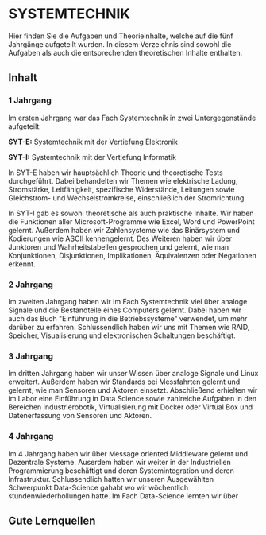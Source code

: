 # SYSTEMTECHNIK

Hier finden Sie die Aufgaben und Theorieinhalte, welche auf die fünf Jahrgänge aufgeteilt wurden. In diesem Verzeichnis sind sowohl die Aufgaben als auch die entsprechenden theoretischen Inhalte enthalten.

## Inhalt

### 1 Jahrgang

Im ersten Jahrgang war das Fach Systemtechnik in zwei Untergegenstände aufgeteilt:

**SYT-E:** Systemtechnik mit der Vertiefung Elektronik

**SYT-I:** Systemtechnik mit der Vertiefung Informatik

In SYT-E haben wir hauptsächlich Theorie und theoretische Tests durchgeführt. Dabei behandelten wir Themen wie elektrische Ladung, Stromstärke, Leitfähigkeit, spezifische Widerstände, Leitungen sowie Gleichstrom- und Wechselstromkreise, einschließlich der Stromrichtung.

In SYT-I gab es sowohl theoretische als auch praktische Inhalte. Wir haben die Funktionen aller Microsoft-Programme wie Excel, Word und PowerPoint gelernt. Außerdem haben wir Zahlensysteme wie das Binärsystem und Kodierungen wie ASCII kennengelernt. Des Weiteren haben wir über Junktoren und Wahrheitstabellen gesprochen und gelernt, wie man Konjunktionen, Disjunktionen, Implikationen, Äquivalenzen oder Negationen erkennt.

### 2 Jahrgang

Im zweiten Jahrgang haben wir im Fach Systemtechnik viel über analoge Signale und die Bestandteile eines Computers gelernt. Dabei haben wir auch das Buch "Einführung in die Betriebssysteme" verwendet, um mehr darüber zu erfahren. Schlussendlich haben wir uns mit Themen wie RAID, Speicher, Visualisierung und elektronischen Schaltungen beschäftigt.

### 3 Jahrgang

Im dritten Jahrgang haben wir unser Wissen über analoge Signale und Linux erweitert. Außerdem haben wir Standards bei Messfahrten gelernt und gelernt, wie man Sensoren und Aktoren einsetzt. Abschließend erhielten wir im Labor eine Einführung in Data Science sowie zahlreiche Aufgaben in den Bereichen Industrierobotik, Virtualisierung mit Docker oder Virtual Box und Datenerfassung von Sensoren und Aktoren.

### 4 Jahrgang

Im 4 Jahrgang haben wir über Message oriented Middleware gelernt und Dezentrale Systeme. Auserdem haben wir weiter in der Industriellen Programmierung beschäftigt und deren Systemintegration und deren Infrastruktur. Schlussendlich hatten wir unseren Ausgewählten Schwerpunkt Data-Science gahabt wo wir wöchentlich stundenwiederhollungen hatte. Im Fach Data-Science lernten wir über 

## Gute Lernquellen

